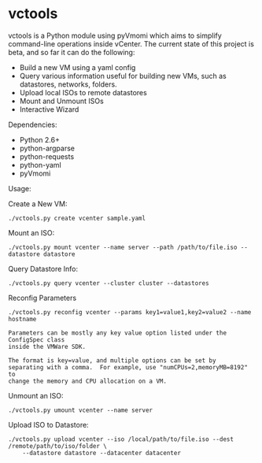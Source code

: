 vctools
======


vctools is a Python module using pyVmomi which aims to simplify command-line operations inside vCenter.  The current state of this project is beta, and so far it can do the following:
  - Build a new VM using a yaml config
  - Query various information useful for building new VMs, such as datastores, networks, folders.
  - Upload local ISOs to remote datastores
  - Mount and Unmount ISOs
  - Interactive Wizard

Dependencies:
  - Python 2.6+
  - python-argparse
  - python-requests
  - python-yaml
  - pyVmomi

Usage:

Create a New VM:

    ./vctools.py create vcenter sample.yaml

Mount an ISO:

    ./vctools.py mount vcenter --name server --path /path/to/file.iso --datastore datastore


Query Datastore Info:

    ./vctools.py query vcenter --cluster cluster --datastores

Reconfig Parameters

    ./vctools.py reconfig vcenter --params key1=value1,key2=value2 --name hostname

    Parameters can be mostly any key value option listed under the ConfigSpec class
    inside the VMWare SDK.

    The format is key=value, and multiple options can be set by
    separating with a comma.  For example, use "numCPUs=2,memoryMB=8192" to
    change the memory and CPU allocation on a VM.

Unmount an ISO:

    ./vctools.py umount vcenter --name server

Upload ISO to Datastore:

    ./vctools.py upload vcenter --iso /local/path/to/file.iso --dest /remote/path/to/iso/folder \
        --datastore datastore --datacenter datacenter

